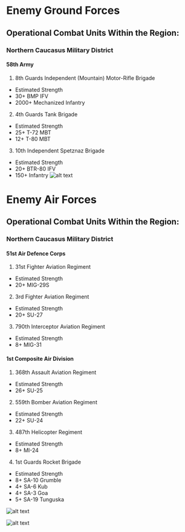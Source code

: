 # Enemy Ground Forces

## Operational Combat Units Within the Region:
### Northern Caucasus Military District
#### 58th Army
1. 8th Guards Independent (Mountain) Motor-Rifle Brigade
  * Estimated Strength
  * 30+ BMP IFV
  *  2000+ Mechanized Infantry
2. 4th Guards Tank Brigade
  * Estimated Strength
  * 25+ T-72 MBT
  * 12+ T-80 MBT
3. 10th Independent Spetznaz Brigade
  * Estimated Strength
  * 20+ BTR-80 IFV
  * 150+ Infantry
![alt text](https://github.com/Virtual-Carrier-Strike-Group-Three/Operation-Citadel-Curtain/blob/master/Images/Georgia%20Enemy%20SOM.PNG "Enemy Ground Forces")

# Enemy Air Forces

## Operational Combat Units Within the Region:
### Northern Caucasus Military District
#### 51st Air Defence Corps
1. 31st Fighter Aviation Regiment
  * Estimated Strength
  * 20+ MIG-29S
2. 3rd Fighter Aviation Regiment
  * Estimated Strength
  * 20+ SU-27
3. 790th Interceptor Aviation Regiment
  * Estimated Strength
  * 8+ MIG-31

#### 1st Composite Air Division
1. 368th Assault Aviation Regiment
  * Estimated Strength
  * 26+ SU-25
2. 559th Bomber Aviation Regiment
  * Estimated Strength
  * 22+ SU-24
  
3. 487th Helicopter Regiment
  * Estimated Strength
  * 8+ MI-24
4. 1st Guards Rocket Brigade
  * Estimated Strength
  * 8+ SA-10 Grumble
  * 4+ SA-6 Kub
  * 4+ SA-3 Goa
  * 5+ SA-19 Tunguska


![alt text](https://github.com/Virtual-Carrier-Strike-Group-Three/Operation-Citadel-Curtain/blob/master/Images/Georgia%20Enemy%20AF1.PNG "Enemy Air Forces")

![alt text](https://github.com/Virtual-Carrier-Strike-Group-Three/Operation-Citadel-Curtain/blob/master/Images/Georgia%20Enemy%20AF2.PNG "Enemy Air Forces")
